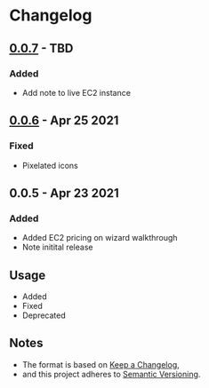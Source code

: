 # Changelog

## [0.0.7] - TBD

### Added

- Add note to live EC2 instance

## [0.0.6] - Apr 25 2021

### Fixed

- Pixelated icons

## 0.0.5 - Apr 23 2021

### Added

- Added EC2 pricing on wizard walkthrough
- Note initital release


## Usage

- Added
- Fixed
- Deprecated

[0.0.7]: https://google.com
[0.0.6]: https://google.com

## Notes

- The format is based on [Keep a Changelog](https://keepachangelog.com/en/1.0.0/),
- and this project adheres to [Semantic Versioning](https://semver.org/spec/v2.0.0.html).
